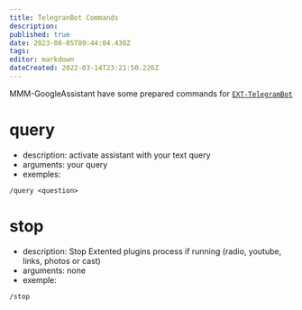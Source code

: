 ```yaml
---
title: TelegranBot Commands
description: 
published: true
date: 2023-08-05T09:44:04.430Z
tags: 
editor: markdown
dateCreated: 2022-03-14T23:21:50.226Z
---
```


MMM-GoogleAssistant have some prepared commands for [`EXT-TelegramBot`](https://github.com/bugsounet/EXT-TelegramBot)

# query
 - description: activate assistant with your text query
 - arguments: your query
 - exemples:
```
/query <question>
```

# stop
 - description: Stop Extented plugins process if running (radio, youtube, links, photos or cast)
 - arguments: none
 - exemple:
```
/stop
```

